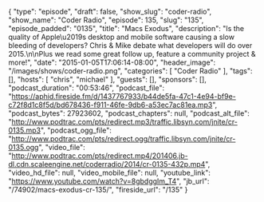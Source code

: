 {
  "type": "episode",
  "draft": false,
  "show_slug": "coder-radio",
  "show_name": "Coder Radio",
  "episode": 135,
  "slug": "135",
  "episode_padded": "0135",
  "title": "Macs Exodus",
  "description": "Is the quality of Apple\u2019s desktop and mobile software causing a slow bleeding of developers? Chris & Mike debate what developers will do over 2015.\n\nPlus we read some great follow up, feature a community project & more!",
  "date": "2015-01-05T17:06:14-08:00",
  "header_image": "/images/shows/coder-radio.png",
  "categories": [
    "Coder Radio"
  ],
  "tags": [],
  "hosts": [
    "chris",
    "michael"
  ],
  "guests": [],
  "sponsors": [],
  "podcast_duration": "00:53:46",
  "podcast_file": "https://aphid.fireside.fm/d/1437767933/b44de5fa-47c1-4e94-bf9e-c72f8d1c8f5d/bd678436-f911-46fe-9db6-a53ec7ac81ea.mp3",
  "podcast_bytes": 27923602,
  "podcast_chapters": null,
  "podcast_alt_file": "http://www.podtrac.com/pts/redirect.mp3/traffic.libsyn.com/jnite/cr-0135.mp3",
  "podcast_ogg_file": "http://www.podtrac.com/pts/redirect.ogg/traffic.libsyn.com/jnite/cr-0135.ogg",
  "video_file": "http://www.podtrac.com/pts/redirect.mp4/201406.jb-dl.cdn.scaleengine.net/coderradio/2014/cr-0135-432p.mp4",
  "video_hd_file": null,
  "video_mobile_file": null,
  "youtube_link": "https://www.youtube.com/watch?v=8gbdggIm_T4",
  "jb_url": "/74902/macs-exodus-cr-135/",
  "fireside_url": "/135"
}

